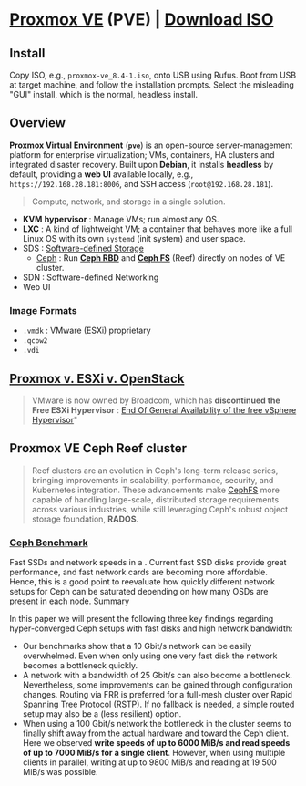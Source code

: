 # [Proxmox VE](https://www.proxmox.com/en/proxmox-virtual-environment/overview "Proxmox.com") (PVE) | [Download ISO](https://www.proxmox.com/en/products/proxmox-virtual-environment/overview "Proxmox.com")

## Install

Copy ISO, e.g., `proxmox-ve_8.4-1.iso`, onto USB using Rufus. Boot from USB at target machine, and follow the installation prompts. Select the misleading "GUI" install, which is the normal, headless install.

## Overview

__Proxmox Virtual Environment__ (__`pve`__) is an open-source server-management platform for enterprise virtualization; VMs, containers, HA clusters and integrated disaster recovery. Built upon __Debian__, it installs __headless__ by default, providing a __web UI__ available locally, e.g., `https://192.168.28.181:8006`, and SSH access (`root@192.168.28.181`).

>Compute, network, and storage in a single solution. 

- <def title="Kernel-based Virtual Machine">__KVM__</def> __hypervisor__ : Manage VMs; run almost any OS.
- <def title="Linux Containers">__LXC__</def> : A kind of lightweight VM; a container that behaves more like a full Linux OS with its own `systemd` (init system) and user space. 
- SDS : [Software-defined Storage](https://en.wikipedia.org/wiki/Software-defined_storage "Wikipedia")
    - [Ceph](https://en.wikipedia.org/wiki/Ceph_(software)) : Run [__Ceph RBD__](https://docs.ceph.com/en/reef/rbd/ "docs.ceph.com/rbd") and [__Ceph FS__](https://docs.ceph.com/en/reef/cephfs/ "docs.ceph.com/reef") (Reef) directly on nodes of VE cluster.
- SDN : Software-defined Networking
- Web UI

### Image Formats

- `.vmdk` : VMware (ESXi) proprietary
- `.qcow2`
- `.vdi`

## [Proxmox v. ESXi v. OpenStack](https://chatgpt.com/share/f5522c3c-a597-42ac-adee-4d445b0836f6 "ChatGPT.com")

>VMware is now owned by Broadcom, which has __discontinued the Free ESXi Hypervisor__ : [End Of General Availability of the free vSphere Hypervisor](https://knowledge.broadcom.com/external/article?legacyId=2107518 "knowledge.broadcom.com")"

## Proxmox VE Ceph Reef cluster 

>Reef clusters are an evolution in Ceph's long-term release series, bringing improvements in scalability, performance, security, and Kubernetes integration. These advancements make [CephFS](https://docs.ceph.com/en/reef/cephfs/ "docs.ceph.com/reef") more capable of handling large-scale, distributed storage requirements across various industries, while still leveraging Ceph's robust object storage foundation, <def title="Reliable Autonomic Distributed Object Store">__RADOS__</def>. 

### [Ceph Benchmark](https://proxmox.com/en/downloads/proxmox-virtual-environment/documentation/proxmox-ve-ceph-benchmark-2023-12)

Fast SSDs and network speeds in a . Current fast SSD disks provide great performance, and fast network cards are becoming more affordable. Hence, this is a good point to reevaluate how quickly different network setups for Ceph can be saturated depending on how many OSDs are present in each node.
Summary

In this paper we will present the following three key findings regarding hyper-converged Ceph setups with fast disks and high network bandwidth:

- Our benchmarks show that a 10 Gbit/s network can be easily overwhelmed. Even when only using one very fast disk the network becomes a bottleneck quickly.
- A network with a bandwidth of 25 Gbit/s can also become a bottleneck. Nevertheless, some improvements can be gained through configuration changes. Routing via FRR is preferred for a full-mesh cluster over Rapid Spanning Tree Protocol (RSTP). If no fallback is needed, a simple routed setup may also be a (less resilient) option.
- When using a 100 Gbit/s network the bottleneck in the cluster seems to finally shift away from the actual hardware and toward the Ceph client. Here we observed __write speeds of up to 6000 MiB/s and read speeds of up to 7000 MiB/s for a single client__. However, when using multiple clients in parallel, writing at up to 9800 MiB/s and reading at 19 500 MiB/s was possible.


### &nbsp;
<!-- 

# Markdown Cheatsheet

[Markdown Cheatsheet](https://github.com/adam-p/markdown-here/wiki/Markdown-Cheatsheet "Wiki @ GitHub")


# Link @ (HTML | MD)

([HTML](___.md "___"))   


# Bookmark

- Reference
[Foo](#foo)

- Target
<a name="foo"></a>

-->

